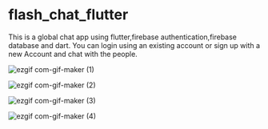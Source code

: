 # flash_chat_flutter

This is a global chat app using flutter,firebase authentication,firebase database and dart.
You can login using an existing account or sign up with a new Account and chat with the people.  

![ezgif com-gif-maker (1)](https://user-images.githubusercontent.com/61537576/113192885-9ee09980-925f-11eb-9fae-a1ee06b933e4.gif)

![ezgif com-gif-maker (2)](https://user-images.githubusercontent.com/61537576/113193092-e2d39e80-925f-11eb-8f1d-c2b3ff640ce3.gif)

![ezgif com-gif-maker (3)](https://user-images.githubusercontent.com/61537576/113193142-ed8e3380-925f-11eb-9517-368710d5e8de.gif)

![ezgif com-gif-maker (4)](https://user-images.githubusercontent.com/61537576/113193177-f5e66e80-925f-11eb-862d-185abf1b6725.gif)

